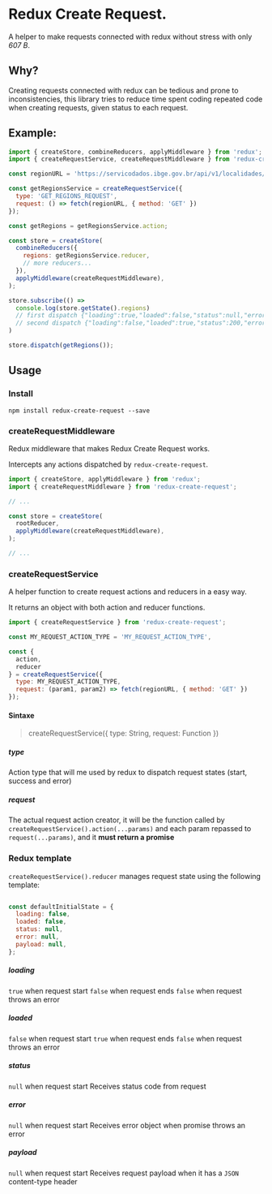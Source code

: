 # Redux Create Request.

A helper to make requests connected with redux without stress with only *607 B*.

## Why?

Creating requests connected with redux can be tedious and prone to inconsistencies, this library tries to reduce time spent coding repeated code when creating requests, given status to each request.

## Example:
```javascript
import { createStore, combineReducers, applyMiddleware } from 'redux';
import { createRequestService, createRequestMiddleware } from 'redux-create-request';

const regionURL = 'https://servicodados.ibge.gov.br/api/v1/localidades/mesorregioes';

const getRegionsService = createRequestService({
  type: 'GET_REGIONS_REQUEST',
  request: () => fetch(regionURL, { method: 'GET' })
});

const getRegions = getRegionsService.action;

const store = createStore(
  combineReducers({
    regions: getRegionsService.reducer,
    // more reducers...
  }),
  applyMiddleware(createRequestMiddleware),
);

store.subscribe(() =>
  console.log(store.getState().regions)
  // first dispatch {"loading":true,"loaded":false,"status":null,"error":null,"payload":null}
  // second dispatch {"loading":false,"loaded":true,"status":200,"error":null,"payload":[{"id":1101,"nome":"M ...
)

store.dispatch(getRegions());
```

## Usage

### Install

`npm install redux-create-request --save`

### createRequestMiddleware

Redux middleware that makes Redux Create Request works.

Intercepts any actions dispatched by `redux-create-request`.

```javascript
import { createStore, applyMiddleware } from 'redux';
import { createRequestMiddleware } from 'redux-create-request';

// ...

const store = createStore(
  rootReducer,
  applyMiddleware(createRequestMiddleware),
);

// ...
```

### createRequestService

A helper function to create request actions and reducers in a easy way.

It returns an object with both action and reducer functions.

```javascript
import { createRequestService } from 'redux-create-request';

const MY_REQUEST_ACTION_TYPE = 'MY_REQUEST_ACTION_TYPE',

const {
  action,
  reducer
} = createRequestService({
  type: MY_REQUEST_ACTION_TYPE,
  request: (param1, param2) => fetch(regionURL, { method: 'GET' })
});
```

#### Sintaxe

> createRequestService({ type: String, request: Function })

##### type
Action type that will me used by redux to dispatch request states (start, success and error)

##### request
The actual request action creator, it will be the function called by `createRequestService().action(...params)` and each param repassed to `request(...params)`, and it **must return a promise**

### Redux template
`createRequestService().reducer` manages request state using the following template:

```javascript

const defaultInitialState = {
  loading: false,
  loaded: false,
  status: null,
  error: null,
  payload: null,
};

```

##### loading
`true` when request start
`false` when request ends
`false` when request throws an error

##### loaded
`false` when request start
`true` when request ends
`false` when request throws an error

##### status
`null` when request start
Receives status code from request

##### error
`null` when request start
Receives error object when promise throws an error

##### payload
`null` when request start
Receives request payload when it has a `JSON` content-type header
